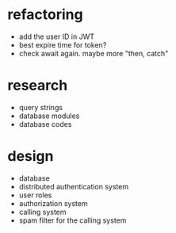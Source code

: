 refactoring
===========
* add the user ID in JWT
* best expire time for token?
* check await again. maybe more "then, catch"

research
========
* query strings
* database modules
* database codes

design
======
* database
* distributed authentication system
* user roles
* authorization system
* calling system
* spam filter for the calling system
